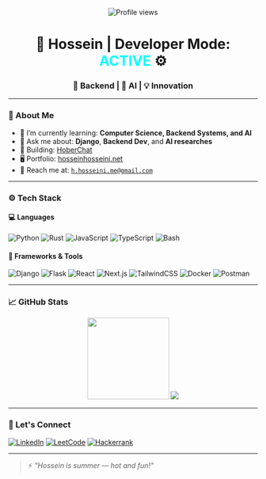 <!-- HEADER SECTION -->
<p align="center">
  <img src="https://komarev.com/ghpvc/?username=hosseini-rtr&label=Profile%20views&color=0e75b6&style=flat" alt="Profile views" />
</p>

<h1 align="center">🧠 Hossein | Developer Mode: <span style="color:#00ffff">ACTIVE</span> ⚙️</h1>
<h3 align="center">🚀 Backend | 🧠 AI | 💡 Innovation</h3>

---

### 🧾 About Me

- 🌱 I’m currently learning: **Computer Science, Backend Systems, and AI**
- 🧠 Ask me about: **Django**, **Backend Dev**, and **AI researches**
- 📌 Building: [HoberChat](https://github.com/hosseini-rtr/hober-chat-fullstack)
- 🖥️ Portfolio: [hosseinhosseini.net](https://hosseini-rtr.ir/)
- 📩 Reach me at: [`h.hosseini.me@gmail.com`](mailto:h.hosseini.me@gmail.com)

---

### ⚙️ Tech Stack

#### 💻 Languages
![Python](https://img.shields.io/badge/-Python-05122A?style=flat&logo=python)
![Rust](https://img.shields.io/badge/-Rust-05122A?style=flat&logo=rust)
![JavaScript](https://img.shields.io/badge/-JavaScript-05122A?style=flat&logo=javascript)
![TypeScript](https://img.shields.io/badge/-TypeScript-05122A?style=flat&logo=typescript)
![Bash](https://img.shields.io/badge/-Bash-05122A?style=flat&logo=gnubash)

#### 🔧 Frameworks & Tools
![Django](https://img.shields.io/badge/-Django-05122A?style=flat&logo=django)
![Flask](https://img.shields.io/badge/-Flask-05122A?style=flat&logo=flask)
![React](https://img.shields.io/badge/-React-05122A?style=flat&logo=react)
![Next.js](https://img.shields.io/badge/-Next.js-05122A?style=flat&logo=next.js)
![TailwindCSS](https://img.shields.io/badge/-Tailwind-05122A?style=flat&logo=tailwindcss)
![Docker](https://img.shields.io/badge/-Docker-05122A?style=flat&logo=docker)
![Postman](https://img.shields.io/badge/-Postman-05122A?style=flat&logo=postman)

---

### 📈 GitHub Stats

<p align="center">
  <img src="https://github-readme-stats.vercel.app/api?username=hosseini-rtr&show_icons=true&theme=tokyonight" height="165">
  <img src="https://github-readme-stats.vercel.app/api/top-langs/?username=hosseini-rtr&layout=compact&theme=tokyonight">
</p>

---

### 🔗 Let's Connect

[![LinkedIn](https://img.shields.io/badge/-LinkedIn-05122A?style=flat&logo=linkedin)](https://www.linkedin.com/in/seyed-hossein-hosseini-rtr/)
[![LeetCode](https://img.shields.io/badge/-LeetCode-05122A?style=flat&logo=leetcode)](https://leetcode.com/hosseinirtr)
[![Hackerrank](https://img.shields.io/badge/-Hackerrank-05122A?style=flat&logo=hackerrank)](https://www.hackerrank.com/hosseinirtr)

---

> ⚡ *"Hossein is summer — hot and fun!"*
